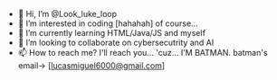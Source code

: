- 👋 Hi, I’m @Look_luke_loop
- 👀 I’m interested in coding [hahahah] of course... 
- 🌱 I’m currently learning HTML/Java/JS and myself
- 💞️ I’m looking to collaborate on cybersecutrity and AI
- 📫 How to reach me? I'll reach you... 'cuz... I'M BATMAN. batman's email-> [lucasmiguel6000@gmail.com]

<!---
CodeCockroach/CodeCockroach is a ✨ special ✨ repository because its `README.md` (this file) appears on your GitHub profile.
You can click the Preview link to take a look at your changes.
--->
